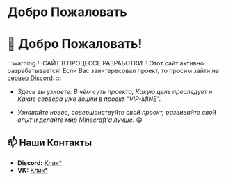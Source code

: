 # Добро Пожаловать
# 🤗 Добро Пожаловать!
:::warning ‼️ САЙТ В ПРОЦЕССЕ РАЗРАБОТКИ ‼️
Этот сайт активно разрабатывается! 
Если Вас заинтересовал проект, то просим зайти на [сервер Discord](https://discord.gg/gfgAwdSEuM).
:::

- *Здесь вы узнаете: В чём суть проекта, Какую цель преследует и Какие сервера уже вошли в проект "VIP-MINE".*

- *Узнавайте новое, совершенствуйте свой проект, развивайте свой опыт и делайте мир Minecraft'а лучше.* 😁

## 📫 Наши Контакты
- **Discord:** [Клик*](https://ds.vip-mine.ru)
- **VK:** [Клик*](https://vk.com/vipmineru)